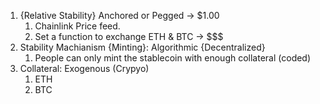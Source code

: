 1. {Relative Stability} Anchored or Pegged -> $1.00
   1. Chainlink Price feed.
   2. Set a function to exchange ETH & BTC -> $$$
2. Stability Machianism {Minting}: Algorithmic {Decentralized}
   1. People can only mint the stablecoin with enough collateral (coded)
3. Collateral: Exogenous (Crypyo)
   1. ETH
   2. BTC
